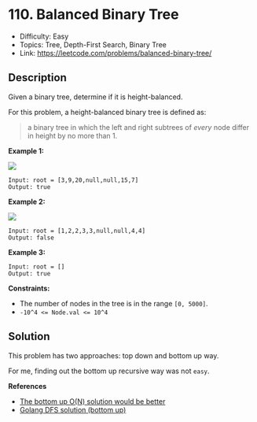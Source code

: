 # 110. Balanced Binary Tree

- Difficulty: Easy
- Topics: Tree, Depth-First Search, Binary Tree
- Link: https://leetcode.com/problems/balanced-binary-tree/

## Description

Given a binary tree, determine if it is height-balanced.

For this problem, a height-balanced binary tree is defined as:

> a binary tree in which the left and right subtrees of _every_ node differ in height by no more than 1.

**Example 1:**

![](https://assets.leetcode.com/uploads/2020/10/06/balance_1.jpg)

```
Input: root = [3,9,20,null,null,15,7]
Output: true
```

**Example 2:**

![](https://assets.leetcode.com/uploads/2020/10/06/balance_2.jpg)

```
Input: root = [1,2,2,3,3,null,null,4,4]
Output: false
```

**Example 3:**

```
Input: root = []
Output: true
```

**Constraints:**

- The number of nodes in the tree is in the range `[0, 5000]`.
- `-10^4 <= Node.val <= 10^4`

## Solution

This problem has two approaches: top down and bottom up way.

For me, finding out the bottom up recursive way was not `easy`.

**References**

- [The bottom up O(N) solution would be better](https://leetcode.com/problems/balanced-binary-tree/solutions/35691/the-bottom-up-on-solution-would-be-better/)
- [Golang DFS solution (bottom up)](https://leetcode.com/problems/balanced-binary-tree/solutions/35732/golang-dfs-solution-bottom-up)
